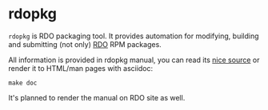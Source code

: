 # rdopkg

`rdopkg` is RDO packaging tool. It provides automation for modifying,
building and submitting (not only) [RDO](https://openstack.redhat.com) RPM
packages.

All information is provided in rdopkg manual, you can read its [nice
source](doc/rdopkg.1.txt) or render it to HTML/man pages with asciidoc:

    make doc

It's planned to render the manual on RDO site as well.
